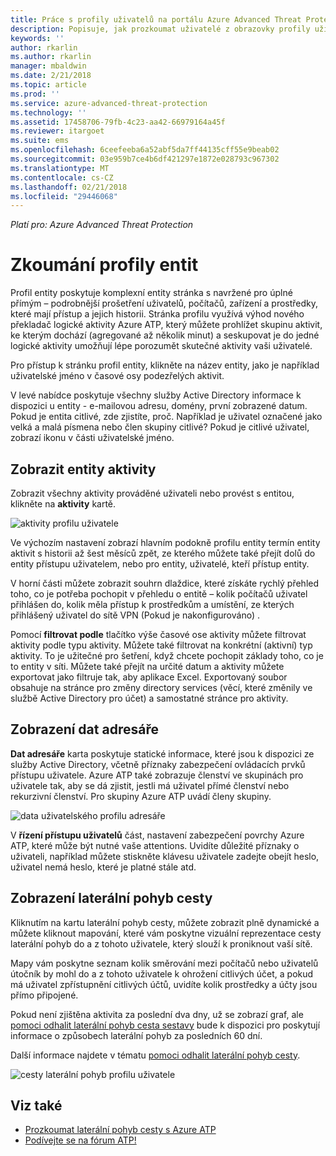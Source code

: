 ```yaml
---
title: Práce s profily uživatelů na portálu Azure Advanced Threat Protection prostoru | Microsoft Docs
description: Popisuje, jak prozkoumat uživatelé z obrazovky profily uživatelů na portálu Azure ATP pracovního prostoru
keywords: ''
author: rkarlin
ms.author: rkarlin
manager: mbaldwin
ms.date: 2/21/2018
ms.topic: article
ms.prod: ''
ms.service: azure-advanced-threat-protection
ms.technology: ''
ms.assetid: 17458706-79fb-4c23-aa42-66979164a45f
ms.reviewer: itargoet
ms.suite: ems
ms.openlocfilehash: 6ceefeeba6a52abf5da7ff44135cff55e9beab02
ms.sourcegitcommit: 03e959b7ce4b6df421297e1872e028793c967302
ms.translationtype: MT
ms.contentlocale: cs-CZ
ms.lasthandoff: 02/21/2018
ms.locfileid: "29446068"
---
```

*Platí pro: Azure Advanced Threat Protection*



# <a name="investigating-entity-profiles"></a>Zkoumání profily entit

Profil entity poskytuje komplexní entity stránka s navržené pro úplné přímým – podrobnější prošetření uživatelů, počítačů, zařízení a prostředky, které mají přístup a jejich historii. Stránka profilu využívá výhod nového překladač logické aktivity Azure ATP, který můžete prohlížet skupinu aktivit, ke kterým dochází (agregované až několik minut) a seskupovat je do jedné logické aktivity umožňují lépe porozumět skutečné aktivity vaši uživatelé.

Pro přístup k stránku profil entity, klikněte na název entity, jako je například uživatelské jméno v časové osy podezřelých aktivit.

V levé nabídce poskytuje všechny služby Active Directory informace k dispozici u entity - e-mailovou adresu, domény, první zobrazené datum. Pokud je entita citlivé, zde zjistíte, proč. Například je uživatel označené jako velká a malá písmena nebo člen skupiny citlivé?
Pokud je citlivé uživatel, zobrazí ikonu v části uživatelské jméno.

## <a name="view-entity-activities"></a>Zobrazit entity aktivity

Zobrazit všechny aktivity prováděné uživateli nebo provést s entitou, klikněte na **aktivity** kartě. 

 ![aktivity profilu uživatele](media/user-profile-activities.png)

Ve výchozím nastavení zobrazí hlavním podokně profilu entity termín entity aktivit s historii až šest měsíců zpět, ze kterého můžete také přejít dolů do entity přístupu uživatelem, nebo pro entity, uživatelé, kteří přístup entity.

V horní části můžete zobrazit souhrn dlaždice, které získáte rychlý přehled toho, co je potřeba pochopit v přehledu o entitě – kolik počítačů uživatel přihlášen do, kolik měla přístup k prostředkům a umístění, ze kterých přihlášený uživatel do sítě VPN (Pokud je nakonfigurováno) . 

Pomocí **filtrovat podle** tlačítko výše časové ose aktivity můžete filtrovat aktivity podle typu aktivity. Můžete také filtrovat na konkrétní (aktivní) typ aktivity. To je užitečné pro šetření, když chcete pochopit základy toho, co je to entity v síti. Můžete také přejít na určité datum a aktivity můžete exportovat jako filtruje tak, aby aplikace Excel. Exportovaný soubor obsahuje na stránce pro změny directory services (věcí, které změnily ve službě Active Directory pro účet) a samostatné stránce pro aktivity. 

## <a name="view-directory-data"></a>Zobrazení dat adresáře

**Dat adresáře** karta poskytuje statické informace, které jsou k dispozici ze služby Active Directory, včetně příznaky zabezpečení ovládacích prvků přístupu uživatele. Azure ATP také zobrazuje členství ve skupinách pro uživatele tak, aby se dá zjistit, jestli má uživatel přímé členství nebo rekurzivní členství. Pro skupiny Azure ATP uvádí členy skupiny.

 ![data uživatelského profilu adresáře](media/user-profile-dir-data.png)

V **řízení přístupu uživatelů** část, nastavení zabezpečení povrchy Azure ATP, které může být nutné vaše attentions. Uvidíte důležité příznaky o uživateli, například můžete stiskněte klávesu uživatele zadejte obejít heslo, uživatel nemá heslo, které je platné stále atd. 

## <a name="view-lateral-movement-paths"></a>Zobrazení laterální pohyb cesty

Kliknutím na kartu laterální pohyb cesty, můžete zobrazit plně dynamické a můžete kliknout mapování, které vám poskytne vizuální reprezentace cesty laterální pohyb do a z tohoto uživatele, který slouží k proniknout vaší sítě.

Mapy vám poskytne seznam kolik směrování mezi počítačů nebo uživatelů útočník by mohl do a z tohoto uživatele k ohrožení citlivých účet, a pokud má uživatel zpřístupnění citlivých účtů, uvidíte kolik prostředky a účty jsou přímo připojené.

Pokud není zjištěna aktivita za poslední dva dny, už se zobrazí graf, ale [pomoci odhalit laterální pohyb cesta sestavy](reports.md) bude k dispozici pro poskytují informace o způsobech laterální pohyb za posledních 60 dní. 

Další informace najdete v tématu [pomoci odhalit laterální pohyb cesty](use-case-lateral-movement-path.md). 

 ![cesty laterální pohyb profilu uživatele](media/user-profile-lateral-movement-paths.png)


## <a name="see-also"></a>Viz také

- [Prozkoumat laterální pohyb cesty s Azure ATP](use-case-lateral-movement-path.md)
- [Podívejte se na fórum ATP!](https://aka.ms/azureatpcommunity)